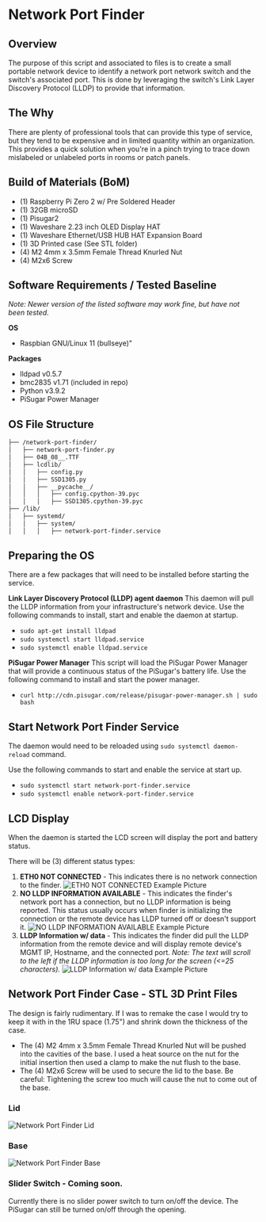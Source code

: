 # Network Port Finder

## Overview
The purpose of this script and associated to files is to create a small portable network device to identify a network port network switch and the switch's associated port. This is done by leveraging the switch's Link Layer Discovery Protocol (LLDP) to provide that information.

## The Why
There are plenty of professional tools that can provide this type of service, but they tend to be expensive and in limited quantity within an organization. This provides a quick solution when you're in a pinch trying to trace down mislabeled or unlabeled ports in rooms or patch panels. 

## Build of Materials (BoM)

 - (1) Raspberry Pi Zero 2 w/ Pre Soldered Header
 - (1) 32GB microSD
 - (1) Pisugar2
 - (1) Waveshare 2.23 inch OLED Display HAT
 - (1) Waveshare Ethernet/USB HUB HAT Expansion Board
 - (1) 3D Printed case (See STL folder)
 - (4) M2 4mm x 3.5mm Female Thread Knurled Nut
 - (4) M2x6 Screw

## Software Requirements / Tested Baseline
*Note: Newer version of the listed software may work fine, but have not been tested.*
 
 **OS**
 - Raspbian GNU/Linux 11 (bullseye)"

**Packages**
 - lldpad v0.5.7
 - bmc2835 v1.71 (included in repo)
 - Python v3.9.2
 - PiSugar Power Manager

## OS File Structure
```bash
├── /network-port-finder/
│   ├── network-port-finder.py
│   ├── 04B_08__.TTF
│   ├── lcdlib/
│   │   ├── config.py
│   │   ├── SSD1305.py
│   │   ├── __pycache__/
│   │   │   ├── config.cpython-39.pyc
│   │   │   ├── SSD1305.cpython-39.pyc
├── /lib/
│   ├── systemd/
│   │   ├── system/
│   │   │   ├── network-port-finder.service
```
## Preparing the OS
There are a few packages that will need to be installed before starting the service. 

**Link Layer Discovery Protocol (LLDP) agent daemon**
This daemon will pull the LLDP information from your infrastructure's network device. Use the following commands to install, start and enable the daemon at startup.
- `sudo apt-get install lldpad`
- `sudo systemctl start lldpad.service`
- `sudo systemctl enable lldpad.service`

**PiSugar Power Manager**
This script will load the PiSugar Power Manager that will provide a continuous status of the PiSugar's battery life. Use the following command to install and start the power manager.
- `curl http://cdn.pisugar.com/release/pisugar-power-manager.sh | sudo bash`

## Start Network Port Finder Service
The daemon would need to be reloaded using `sudo systemctl daemon-reload` command. 

Use the following commands to start and enable the service at start up.
- `sudo systemctl start network-port-finder.service`
- `sudo systemctl enable network-port-finder.service`

## LCD Display
When the daemon is started the LCD screen will display the port and battery status. 

There will be (3) different status types:

 1. **ETH0 NOT CONNECTED** - This indicates there is no network connection to the finder.
 ![ETH0 NOT CONNECTED Example Picture](https://i.imgur.com/yL0fxYP.jpeg)
 2. **NO LLDP INFORMATION AVAILABLE** - This indicates the finder's network port has a connection, but no LLDP information is being reported. This status usually occurs when finder is initializing the connection or the remote device has LLDP turned off or doesn't support it. 
![NO LLDP INFORMATION AVAILABLE Example Picture](https://i.imgur.com/nBBZ0Q4.jpeg)
 3. **LLDP Information w/ data** - This indicates the finder did pull the LLDP information from the remote device and will display remote device's MGMT IP, Hostname, and the connected port. 
 *Note: The text will scroll to the left if the LLDP information is too long for the screen (<=25 characters).*
![LLDP Information w/ data Example Picture](https://i.imgur.com/IZEL82G.jpeg)
## Network Port Finder Case - STL 3D Print Files

The design is fairly rudimentary. If I was to remake the case I would try to keep it with in the 1RU space (1.75") and shrink down the thickness of the case. 

- The (4) M2 4mm x 3.5mm Female Thread Knurled Nut will be pushed into the cavities of the base. I used a heat source on the nut for the initial insertion then used a clamp to make the nut flush to the base.
- The (4) M2x6 Screw will be used to secure the lid to the base. Be careful: Tightening the screw too much will cause the nut to come out of the base.
 
### Lid
![Network Port Finder Lid](https://i.imgur.com/6fla0HW.png)
### Base
![Network Port Finder Base](https://i.imgur.com/tbahiS0.png)
### Slider Switch - Coming soon.
Currently there is no slider power switch to turn on/off the device. The PiSugar can still be turned on/off through the opening.